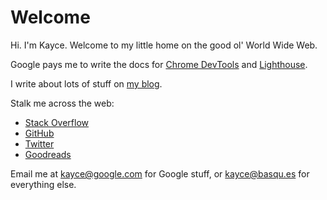 <h1>Welcome</h1>

Hi. I'm Kayce. Welcome to my little home on the good ol' World Wide Web.

Google pays me to write the docs for [Chrome DevTools][CDT] and [Lighthouse][LH].

[CDT]: https://developers.google.com/web/tools/chrome-devtools
[LH]: https://developers.google.com/web/tools/lighthouse

I write about lots of stuff on [my blog](/on).

Stalk me across the web:

* [Stack Overflow](https://stackoverflow.com/users/1669860/kayce-basques)
* [GitHub](https://github.com/kaycebasques)
* [Twitter](https://twitter.com/kaycebasques)
* [Goodreads](https://www.goodreads.com/user/show/1090375-kayce-basques)

Email me at <a href="mailto:kayce@google.com">kayce@google.com</a> for Google stuff,
or <a href="mailto:kayce@basqu.es">kayce@basqu.es</a> for everything else.
